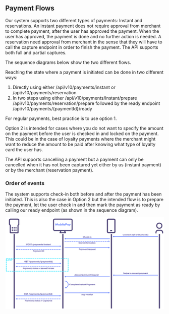 ## <a name="payment-flows"></a>Payment Flows

Our system supports two different types of payments: Instant and reservations. An instant payment does not require approval from merchant to complete payment, after the user has approved the payment. When the user has approved, the payment is done and no further action is needed. A reservation need approval from merchant in the sense that they will have to call the capture endpoint in order to finish the payment. The API supports both full and partial captures.

The sequence diagrams below show the two different flows.

Reaching the state where a payment is initiated can be done in two different ways:
1.	Directly using either /api/v10/payments/instant or /api/v10/payments/reservation
2.	In two steps using either /api/v10/payments/instant/prepare /api/v10/payments/reservation/prepare followed by the ready endpoint /api/v10/payments/{paymentId}/ready

For regular payments, best practice is to use option 1.

Option 2 is intended for cases where you do not want to specify the amount on the payment before the user is checked in and locked on the payment. This could be in the case of loyalty payments where the merchant might want to reduce the amount to be paid after knowing what type of loyalty card the user has. 

The API supports cancelling a payment but a payment can only be cancelled when it has not been captured yet either by us (instant payment) or by the merchant (reservation payment).

### <a name="order_of_events"></a>Order of events

The system supports check-in both before and after the payment has been initiated. This is also the case in Option 2 but the intended flow is to prepare the payment, let the user check in and then mark the payment as ready by calling our ready endpoint (as shown in the sequence diagram).


[![](assets/images/InstantFlow.png)](assets/images/InstantFlow.png)

